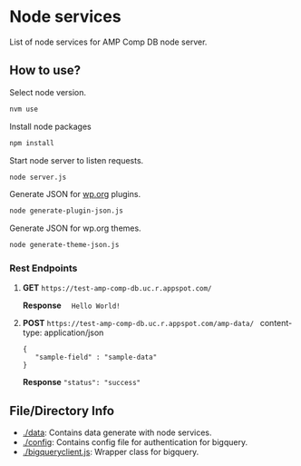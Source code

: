 # Node services
List of node services for AMP Comp DB node server.

## How to use?

Select node version.
```bash
nvm use
```

Install node packages
```bash
npm install
```

Start node server to listen requests.
```bash
node server.js
```

Generate JSON for [wp.org](wp.org) plugins.
```bash
node generate-plugin-json.js
```

Generate JSON for wp.org themes.
```bash
node generate-theme-json.js
```

### Rest Endpoints

1. **GET**
  `https://test-amp-comp-db.uc.r.appspot.com/ `

    **Response**
    `  Hello World!`


2. **POST**
  `https://test-amp-comp-db.uc.r.appspot.com/amp-data/ `
      content-type: application/json

    ```
    {
       "sample-field" : "sample-data"
    }
    ```

    **Response** 
       `"status": "success"`




## File/Directory Info
- [./data](./data/): Contains data generate with node services.
- [./config](./config/): Contains config file for authentication for bigquery.
- [./bigqueryclient.js](./bigqueryclient.js): Wrapper class for bigquery.
 
